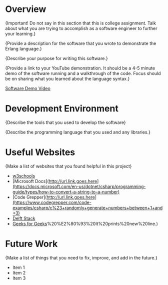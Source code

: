 # Overview

{Important!  Do not say in this section that this is college assignment.  Talk about what you are trying to accomplish as a software engineer to further your learning.}

{Provide a description for the software that you wrote to demonstrate the Erlang language.}

{Describe your purpose for writing this software.}

{Provide a link to your YouTube demonstration.  It should be a 4-5 minute demo of the software running and a walkthrough of the code.  Focus should be on sharing what you learned about the language syntax.}

[Software Demo Video](http://youtube.link.goes.here)

# Development Environment

{Describe the tools that you used to develop the software}

{Describe the programming language that you used and any libraries.}

# Useful Websites

{Make a list of websites that you found helpful in this project}
* [w3schools](https://www.w3schools.com/cs/cs_type_casting.php)
* [Microsoft Docs](http://url.link.goes.here](https://docs.microsoft.com/en-us/dotnet/csharp/programming-guide/types/how-to-convert-a-string-to-a-number)
* [Code Grepper](http://url.link.goes.here](https://www.codegrepper.com/code-examples/csharp/c%23+randomly+generate+numbers+between+1+and+3)
* [Delft Stack](https://www.delftstack.com/howto/csharp/how-to-make-a-dealy-in-csharp/)
* [Geeks for Geeks](https://www.geeksforgeeks.org/program-to-print-a-new-line-in-c-sharp/#:~:text=By%20using%3A%20%5Cn%20%E2%80%93%20It,)%20%E2%80%93%20It%20prints%20new%20line.)


# Future Work

{Make a list of things that you need to fix, improve, and add in the future.}
* Item 1
* Item 2
* Item 3
